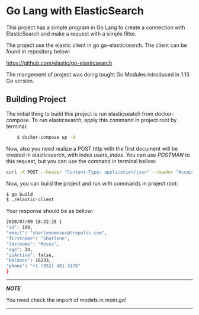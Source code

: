 # Go Lang with ElasticSearch

This project has a simple program in Go Lang to create a connection with ElasticSearch and make a request with a simple filter.

The project use the elastic client in go go-elasticsearch. The client can be found in repository below:

<https://github.com/elastic/go-elasticsearch>

The mangement of project was doing tought Go Modules introduced in 1.13 Go version.

## Building Project

The initial thing to build this project is run elasticseatch from docker-compose. To run elasticsearch, apply this command in project root by terminal:

```bash
    $ docker-compose up -d
```

Now, also you need realize a POST http with the first document will be created in elasticsearch, with index *users_index*.  You can use *POSTMAN* to this request, but you can use the comnand in terminal bellow:

```bash
curl -X POST --header "Content-Type: application/json" --header "Accept: application/json" -d  {"id":100,"firstname":"Sharlene","lastname":"Moses","age":34,"isActive":false,"balance":16233,"email":"sharlenemoses@tropolis.com","phone":"+1 (952) 481-3178"}
```

Now, you can build the project and run with commands in project root:

```bash
$ go build
$ ./elastic-client
```

Your response should be as bellow:

```bash
2020/07/09 18:32:28 {
"id": 100,
"email": "sharlenemoses@tropolis.com",
"firstname": "Sharlene",
"lastname": "Moses",
"age": 34,
"isActive": false,
"balance": 16233,
"phone": "+1 (952) 481-3178"
}
```

---
***NOTE***

You need check the import of models in *main.go*!

---